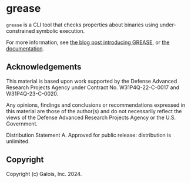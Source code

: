 # grease

`grease` is a CLI tool that checks properties about binaries using under-constrained symbolic execution.

For more information, see [the blog post introducing GREASE](https://www.galois.com/articles/introducing-grease), or [the documentation](https://galoisinc.github.io/grease).

## Acknowledgements

This material is based upon work supported by the Defense Advanced Research Projects Agency under Contract No. W31P4Q-22-C-0017 and W31P4Q-23-C-0020.

Any opinions, findings and conclusions or recommendations expressed in this material are those of the author(s) and do not necessarily reflect the views of the Defense Advanced Research Projects Agency or the U.S. Government.

Distribution Statement A. Approved for public release: distribution is unlimited.

## Copyright

Copyright (c) Galois, Inc. 2024.
